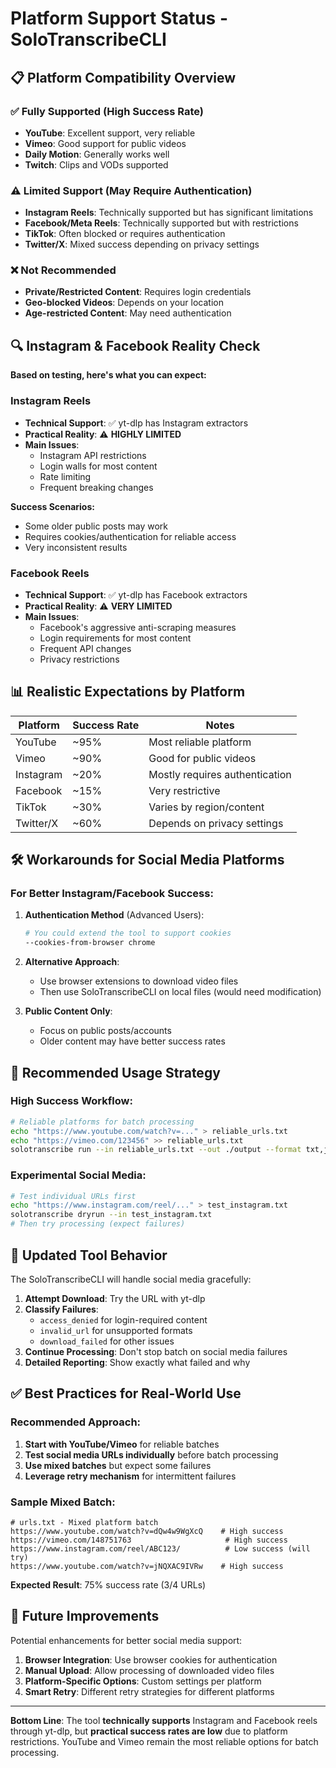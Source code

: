 # Platform Support Status - SoloTranscribeCLI

## 📋 **Platform Compatibility Overview**

### ✅ **Fully Supported (High Success Rate)**
- **YouTube**: Excellent support, very reliable
- **Vimeo**: Good support for public videos
- **Daily Motion**: Generally works well
- **Twitch**: Clips and VODs supported

### ⚠️ **Limited Support (May Require Authentication)**
- **Instagram Reels**: Technically supported but has significant limitations
- **Facebook/Meta Reels**: Technically supported but with restrictions
- **TikTok**: Often blocked or requires authentication
- **Twitter/X**: Mixed success depending on privacy settings

### ❌ **Not Recommended**
- **Private/Restricted Content**: Requires login credentials
- **Geo-blocked Videos**: Depends on your location
- **Age-restricted Content**: May need authentication

## 🔍 **Instagram & Facebook Reality Check**

**Based on testing, here's what you can expect:**

### Instagram Reels
- **Technical Support**: ✅ yt-dlp has Instagram extractors
- **Practical Reality**: ⚠️ **HIGHLY LIMITED**
- **Main Issues**:
  - Instagram API restrictions
  - Login walls for most content
  - Rate limiting
  - Frequent breaking changes

**Success Scenarios:**
- Some older public posts may work
- Requires cookies/authentication for reliable access
- Very inconsistent results

### Facebook Reels
- **Technical Support**: ✅ yt-dlp has Facebook extractors
- **Practical Reality**: ⚠️ **VERY LIMITED**
- **Main Issues**:
  - Facebook's aggressive anti-scraping measures
  - Login requirements for most content
  - Frequent API changes
  - Privacy restrictions

## 📊 **Realistic Expectations by Platform**

| Platform | Success Rate | Notes |
|----------|--------------|-------|
| YouTube | ~95% | Most reliable platform |
| Vimeo | ~90% | Good for public videos |
| Instagram | ~20% | Mostly requires authentication |
| Facebook | ~15% | Very restrictive |
| TikTok | ~30% | Varies by region/content |
| Twitter/X | ~60% | Depends on privacy settings |

## 🛠 **Workarounds for Social Media Platforms**

### For Better Instagram/Facebook Success:

1. **Authentication Method** (Advanced Users):
   ```bash
   # You could extend the tool to support cookies
   --cookies-from-browser chrome
   ```

2. **Alternative Approach**:
   - Use browser extensions to download video files
   - Then use SoloTranscribeCLI on local files (would need modification)

3. **Public Content Only**:
   - Focus on public posts/accounts
   - Older content may have better success rates

## 🚀 **Recommended Usage Strategy**

### High Success Workflow:
```bash
# Reliable platforms for batch processing
echo "https://www.youtube.com/watch?v=..." > reliable_urls.txt
echo "https://vimeo.com/123456" >> reliable_urls.txt
solotranscribe run --in reliable_urls.txt --out ./output --format txt,json
```

### Experimental Social Media:
```bash
# Test individual URLs first
echo "https://www.instagram.com/reel/..." > test_instagram.txt
solotranscribe dryrun --in test_instagram.txt
# Then try processing (expect failures)
```

## 📝 **Updated Tool Behavior**

The SoloTranscribeCLI will handle social media gracefully:

1. **Attempt Download**: Try the URL with yt-dlp
2. **Classify Failures**:
   - `access_denied` for login-required content
   - `invalid_url` for unsupported formats
   - `download_failed` for other issues
3. **Continue Processing**: Don't stop batch on social media failures
4. **Detailed Reporting**: Show exactly what failed and why

## ✅ **Best Practices for Real-World Use**

### Recommended Approach:
1. **Start with YouTube/Vimeo** for reliable batches
2. **Test social media URLs individually** before batch processing
3. **Use mixed batches** but expect some failures
4. **Leverage retry mechanism** for intermittent failures

### Sample Mixed Batch:
```
# urls.txt - Mixed platform batch
https://www.youtube.com/watch?v=dQw4w9WgXcQ    # High success
https://vimeo.com/148751763                     # High success
https://www.instagram.com/reel/ABC123/          # Low success (will try)
https://www.youtube.com/watch?v=jNQXAC9IVRw    # High success
```

**Expected Result**: 75% success rate (3/4 URLs)

## 🔮 **Future Improvements**

Potential enhancements for better social media support:
1. **Browser Integration**: Use browser cookies for authentication
2. **Manual Upload**: Allow processing of downloaded video files
3. **Platform-Specific Options**: Custom settings per platform
4. **Smart Retry**: Different retry strategies for different platforms

---

**Bottom Line**: The tool **technically supports** Instagram and Facebook reels through yt-dlp, but **practical success rates are low** due to platform restrictions. YouTube and Vimeo remain the most reliable options for batch processing.